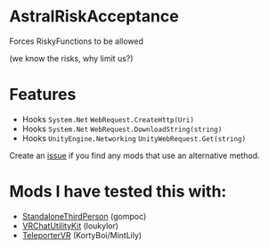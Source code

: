 # AstralRiskAcceptance
Forces RiskyFunctions to be allowed

(we know the risks, why limit us?)

# Features
- Hooks `System.Net` `WebRequest.CreateHttp(Uri)`
- Hooks `System.Net` `WebRequest.DownloadString(string)`
- Hooks `UnityEngine.Networking` `UnityWebRequest.Get(string)`

Create an [issue](https://github.com/Astrum-Project/AstralRiskAcceptance/issues/new) if you find any mods that use an alternative method.

# Mods I have tested this with:
- [StandaloneThirdPerson](https://github.com/gompoc/VRChatMods/tree/master/StandaloneThirdPerson) (gompoc)
- [VRChatUtilityKit](https://github.com/loukylor/VRC-Mods/tree/main/VRChatUtilityKit) (loukylor)
- [TeleporterVR](https://github.com/MintLily/VRChat-TeleporterVR) (KortyBoi/MintLily)

